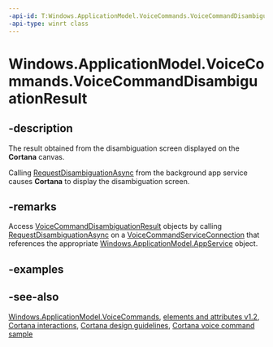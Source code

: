 ```yaml
---
-api-id: T:Windows.ApplicationModel.VoiceCommands.VoiceCommandDisambiguationResult
-api-type: winrt class
---
```


<!-- Class syntax.
public class VoiceCommandDisambiguationResult : Windows.ApplicationModel.VoiceCommands.IVoiceCommandDisambiguationResult
-->

# Windows.ApplicationModel.VoiceCommands.VoiceCommandDisambiguationResult

## -description
The result obtained from the disambiguation screen displayed on the **Cortana** canvas.

Calling [RequestDisambiguationAsync](voicecommandserviceconnection_requestdisambiguationasync_117243970.md) from the background app service causes **Cortana** to display the disambiguation screen.

## -remarks
Access [VoiceCommandDisambiguationResult](voicecommand.md) objects by calling [RequestDisambiguationAsync](voicecommandserviceconnection_requestdisambiguationasync_117243970.md) on a [VoiceCommandServiceConnection](voicecommandserviceconnection.md) that references the appropriate [Windows.ApplicationModel.AppService](../windows.applicationmodel.appservice/windows_applicationmodel_appservice.md) object.

## -examples

## -see-also
[Windows.ApplicationModel.VoiceCommands](windows_applicationmodel_voicecommands.md), [ elements and attributes v1.2](https://docs.microsoft.com/uwp/schemas/voicecommands/voice-command-elements-and-attributes-1-2), [Cortana interactions](http://msdn.microsoft.com/library/4c11a7cf-da26-4ca1-a9b9-fe52670101f5), [Cortana design guidelines](http://msdn.microsoft.com/library/a92c084b-9913-4718-9a04-569d51ace55d), [Cortana voice command sample](http://go.microsoft.com/fwlink/p/?LinkID=619899)